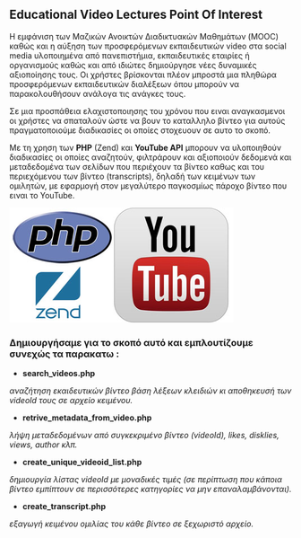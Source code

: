Educational Video Lectures Point Of Interest
--------------------------------------------

Η εμφάνιση των Μαζικών Ανοικτών Διαδικτυακών Μαθημάτων (MOOC) καθώς και η αύξηση
των προσφερόμενων εκπαιδευτικών video στα social media υλοποιημένα από
πανεπιστήμια, εκπαιδευτικές εταιρίες ή οργανισμούς καθώς και από ιδιώτες
δημιούργησε νέες δυναμικές αξιοποίησης τους. Οι χρήστες βρίσκονται πλέον μπροστά
μια πληθώρα προσφερόμενων εκπαιδευτικών διαλέξεων όπου μπορούν να
παρακολουθήσουν ανάλογα τις ανάγκες τους.

Σε μια προσπάθεια ελαχιστοποιησης του χρόνου που ειναι αναγκασμενοι οι χρήστες
να σπαταλούν ώστε να βουν το καταλληλο βίντεο για αυτούς πραγματοποιούμε
διαδικασίες οι οποίες στοχευουν σε αυτο το σκοπό.

Με τη χρηση των **PHP** (Zend) και **YouTube API** μπορουν να υλοποιηθούν
διαδικασίες οι οποίες αναζητούν, φιλτράρουν και αξιοποιούν δεδομενά και
μεταδεδομένα των σελίδων που περιέχουν τα βίντεο καθως και του περιεχόμενου των
βίντεο (transcripts), δηλαδή των κειμένων των ομιλητών, με εφαρμογή στον
μεγαλύτερο παγκοσμίως πάροχο βίντεο που ειναι το YouTube.

![](<https://github.com/ioa-maellak/EducationalVideoLectures/blob/master/read.me.eduvidlec.jpg?raw=true>)

### Δημιουργήσαμε για το σκοπό αυτό και εμπλουτίζουμε συνεχώς τα παρακατω :

-   **search\_videos.php**

*αναζήτηση εκαιδευτικών βίντεο βάση λέξεων κλειδιών κι αποθηκευσή των videoId
τους σε αρχείο κειμένου.*

-   **retrive\_metadata\_from\_video.php**

*λήψη μεταδεδομένων από συγκεκριμένο βίντεο (videoId), likes, disklies, views,
author κλπ.*

-   **create\_unique\_videoid\_list.php**

*δημιουργία λίστας videoId με μοναδικές τιμές (σε περίπτωση που κάποια βίντεο
εμπίπτουν σε περισσότερες κατηγορίες να μην επαναλαμβάνονται).*

-   **create\_transcript.php**

*εξαγωγή κειμένου ομιλίας του κάθε βίντεο σε ξεχωριστό αρχείο.*

 
